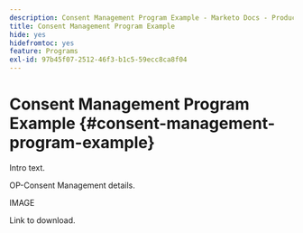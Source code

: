 ```yaml
---
description: Consent Management Program Example - Marketo Docs - Product Documentation
title: Consent Management Program Example
hide: yes
hidefromtoc: yes
feature: Programs
exl-id: 97b45f07-2512-46f3-b1c5-59ecc8ca8f04
---
```

# Consent Management Program Example {#consent-management-program-example}

Intro text.

OP-Consent Management details.

IMAGE

Link to download.
